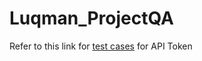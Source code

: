 # Luqman_ProjectQA
 Refer to this link for [test cases](https://docs.google.com/spreadsheets/d/1BE7PIA8HJfnS__bNyy9zPwAOEk5mxHXos5ItzzD9nD8/edit#gid=1074616716) for API Token 
